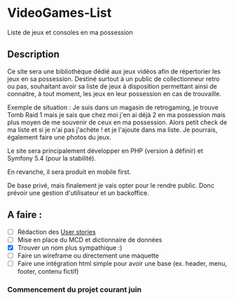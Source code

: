 # VideoGames-List
Liste de jeux et consoles en ma possession

## Description

Ce site sera une bibliothèque dédié aux jeux vidéos afin de répertorier les jeux en sa possession. Destiné surtout à un public de collectionneur retro ou pas, souhaitant avoir sa liste de jeux à disposition permettant ainsi de connaitre, à tout moment, les jeux en leur possession en cas de trouvaille.

Exemple de situation : Je suis dans un magasin de retrogaming, je trouve Tomb Raid 1 mais je sais que chez moi j'en ai déjà 2 en ma possession mais plus moyen de me souvenir de ceux en ma possession. Alors petit check de ma liste et si je n'ai pas j'achète ! et je l'ajoute dans ma liste. Je pourrais, également faire une photos du jeux.

Le site sera principalement développer en PHP (version à définir) et Symfony 5.4 (pour la stabilité).

En revanche, il sera produit en mobile first.

De base privé, mais finalement je vais opter pour le rendre public. Donc prévoir une gestion d'utilisateur et un backoffice.

## A faire :

- [ ] Rédaction des [User stories](https://github.com/NicolasLenne/VideoGames-List/blob/main/user-stories.md)
- [ ] Mise en place du MCD et dictionnaire de données
- [x] Trouver un nom plus sympathique :)
- [ ] Faire un wireframe ou directement une maquette
- [ ] Faire une intégration html simple pour avoir une base (ex. header, menu, footer, contenu fictif)

### Commencement du projet courant juin
